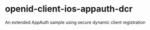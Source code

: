 # openid-client-ios-appauth-dcr
An extended AppAuth sample using secure dynamic client registration
